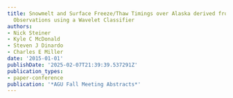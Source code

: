 ```yaml
---
title: Snowmelt and Surface Freeze/Thaw Timings over Alaska derived from Passive Microwave
  Observations using a Wavelet Classifier
authors:
- Nick Steiner
- Kyle C McDonald
- Steven J Dinardo
- Charles E Miller
date: '2015-01-01'
publishDate: '2025-02-07T21:39:39.537291Z'
publication_types:
- paper-conference
publication: '*AGU Fall Meeting Abstracts*'
---
```

